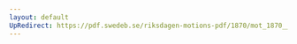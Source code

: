 ```yaml
---
layout: default
UpRedirect: https://pdf.swedeb.se/riksdagen-motions-pdf/1870/mot_1870__ak__00069.pdf
---
```

